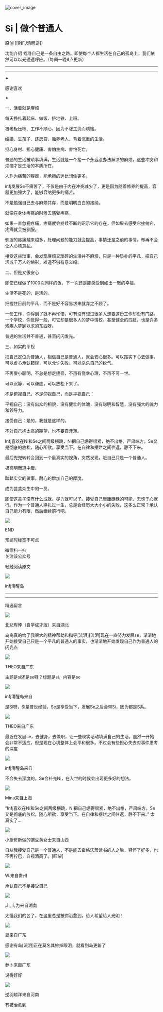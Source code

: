 ![cover_image](http://mmbiz.qpic.cn/mmbiz_jpg/DZCdtia4bJxotMkpAqRo8aJOGNF1NlV2BMqXGFb3F9VTYYopgTftdvjTBImVs1L3ooJ9Trp8o30XIQvC3VYL0Pg/0?wx_fmt=jpeg)

#  Si | 做个普通人

原创  [[INFJ清醒岛]]  





功能介绍  找寻自己是一条自由之路。即使每个人都生活在自己的孤岛上，我们依然可以以光遥遥呼应。（每周一晚8点更新）

__ __

__ _ _

✦

  



感谢喜欢

✦

一、活着就是麻烦

每天挣扎着起床、做饭、挤地铁、上班。

被老板压榨、工作不顺心、因为不涨工资而烦恼。

结婚、生孩子、还房贷、赡养老人、背着沉重的生活。

担心身材、担心健康、害怕生病、害怕死亡。

普通的生活被琐事填满，生活就是一个接一个永远没办法解决的麻烦，这些冲突和烦恼才是生活的本质所在。

人作为痛苦的容器，能承担的远比想像更多。

infj发展Se不痛苦了，不仅是由于内在冲突减少了，更是因为随着修养的提高，容器更加强大了，能够容纳更多的痛苦。

不是勉强自己去与麻烦共存，而是明明白白的接纳。

就像在身体疼痛的时候去感受疼痛。

如果一直忽视疼痛，疼痛就会持续不断的昭示它的存在，但如果去感受它接纳它，疼痛就会被驯服。

驯服的疼痛越来越多，处理问题的能力就会提高，事情还是之前的事情，却再不会让人心烦意乱。

接受这些琐事，会发现麻烦又琐碎的生活并不麻烦，只是一种质朴的平凡，把自己活成千万人的缩影，难道不够有意义吗。

二、但是又很安心

  

即使已经做了1000次同样的饭，下一次还是能感受到如出一辙的幸福。

生活不是死的，是活的。

把握住目前的平凡，而不是好不容易求来就弃之不顾了。

一份工作，你得到了就不再珍惜，可有没有想过很多人想要这份工作却没有门路。一个学校，你觉得一般，可它却是很多人的梦中情校。甚至健全的四肢，也是许多残疾人梦寐以求的东西呀。

普通的生活并不普通，甚至闪闪发光。

三、如实的平视

把自己定位为普通人，相信自己是普通人，就会安心很多。可以踏实下心去做事，可以虚心承认错误，可以允许失败，可以杀杀自己的锐气。

不再耍小聪明，不总是想走捷径，不再有侥幸心理，不再不可一世。

可以沉静，可以谦虚，可以放松下来了。

不是俯视自己，不是仰视自己，而是平视自己：

平视自己：没有出众的相貌，没有健壮的体魄，没有聪明和智慧，没有强大的魄力和领导力。

接受自己：是的，我就是这样的。

不对自己抱太高的期望，也不妄自菲薄。

Infj喜欢在Ni和Se之间两级横跳，Ni把自己绷得很紧，绝不出格，严肃端方。Se又是彻底的放松，随心所欲，享受当下。在自律和摆烂之间往返，静不下来。

最后兜兜转转会回到一个最真实的视角，突然发现，哦自己只是一个普通人。

极高明而道中庸。

踏踏实实的做事，耐心的增加自己的厚度。

成为芸芸众生中的一员。

即使这辈子没有什么成就，尽力就可以了。接受自己庸庸碌碌的可能，无愧于心就行。作为一个普通人挣扎过一生，总是会经历大大小小的失败，这多么正常？承认自己能力有限，然后继续前行吧。

  

![](https://mmbiz.qpic.cn/mmbiz_gif/7FiadXCUBpqt43ySAFleQonQAWQDMwvCPOiaiaFlUYSG8ibicVqc4d5rBa4niaAWr9DmauJ43FCich2gaNDU6PiaKZQf6w/640?wx_fmt=gif)

END  

预览时标签不可点

微信扫一扫  
关注该公众号



轻触阅读原文

![](http://mmbiz.qpic.cn/mmbiz_png/DZCdtia4bJxpcRrqEcIicNn7icChObS1Eqm6u2hlN1LGAHvlMHZg6O2a3A47KdeC6IqvVTuryNZQpDFQ1LX3JvT9w/0?wx_fmt=png)

infj清醒岛







****



****





精选留言

![](http://mmsns.qpic.cn/mmsns/iaxNB5XaibCeLTYWIUGCYm7cS1kFxTx4ibUSEBZJ6VnOdXPDItJ9PaGRg/0)

北悲卑悖（自学成才版）来自湖北

岛岛真的给了我很大的精神帮助和指导[流泪][流泪]现在一直努力发展se，渐渐地开始接受自己只是一个平凡的普通人的事实，也渐渐地开始发现自己作为普通人的闪光点

![](http://mmsns.qpic.cn/mmsns/iaxNB5XaibCeLTYWIUGCYm7cS1kFxTx4ibUSEBZJ6VnOdXPDItJ9PaGRg/0)

THEO来自广东

主题是si还是se呀？标题是si，内容是se

![](http://wx.qlogo.cn/mmhead/Q3auHgzwzM4icoibBPppWkMrbLG1lB8KhWHaiaiabBib87BTTdVQC8Cyacg/64)

infj清醒岛来自

是Si呀，Si是普世经验，Se是享受当下，发展Se之后会带Si，因为都是S系。

![](http://mmsns.qpic.cn/mmsns/iaxNB5XaibCeLTYWIUGCYm7cS1kFxTx4ibUSEBZJ6VnOdXPDItJ9PaGRg/0)

THEO来自广东

最近在发展se，去健身，去兼职，让一些现实活动填满自己的生活。虽然一开始会非常不适应，但是现在心境整体上会平和很多。不过会有些担心失去对事件思考的深度

![](http://wx.qlogo.cn/mmhead/Q3auHgzwzM4icoibBPppWkMrbLG1lB8KhWHaiaiabBib87BTTdVQC8Cyacg/64)

infj清醒岛来自

不会失去深度的，Se会补充Ni，在入世的时候会出现更多好的想法。

![](http://mmsns.qpic.cn/mmsns/iaxNB5XaibCeLTYWIUGCYm7cS1kFxTx4ibUSEBZJ6VnOdXPDItJ9PaGRg/0)

Mina来自上海

“Infj喜欢在Ni和Se之间两级横跳，Ni把自己绷得很紧，绝不出格，严肃端方。Se又是彻底的放松，随心所欲，享受当下。在自律和摆烂之间往返，静不下来。”
太真实了....

![](http://mmsns.qpic.cn/mmsns/iaxNB5XaibCeLTYWIUGCYm7cS1kFxTx4ibUSEBZJ6VnOdXPDItJ9PaGRg/0)

小厨房新做的豌豆黄女士来自山西

自从我接受自己是一个普通人，不是能去霍格沃茨读书的人之后，释怀了好多，也不再拧巴，自视清高了。[旺柴]

![](http://mmsns.qpic.cn/mmsns/iaxNB5XaibCeLTYWIUGCYm7cS1kFxTx4ibUSEBZJ6VnOdXPDItJ9PaGRg/0)

W.来自贵州

承认自己不足接受自己

![](http://mmsns.qpic.cn/mmsns/iaxNB5XaibCeLTYWIUGCYm7cS1kFxTx4ibUSEBZJ6VnOdXPDItJ9PaGRg/0)

｡ì _ í｡为来自湖南

太懂我们的苦了，在这里总是被你治愈到，给人希望给人光明！

![](http://mmsns.qpic.cn/mmsns/iaxNB5XaibCeLTYWIUGCYm7cS1kFxTx4ibUSEBZJ6VnOdXPDItJ9PaGRg/0)

昱来自广东

感谢有岛[流泪]正在莫名其妙掉眼泪，就看到岛更新了

![](http://mmsns.qpic.cn/mmsns/iaxNB5XaibCeLTYWIUGCYm7cS1kFxTx4ibUSEBZJ6VnOdXPDItJ9PaGRg/0)

萝卜来自广东

说得好好

![](http://mmsns.qpic.cn/mmsns/iaxNB5XaibCeLTYWIUGCYm7cS1kFxTx4ibUSEBZJ6VnOdXPDItJ9PaGRg/0)

逆羽越洋来自河南

有被治愈到

